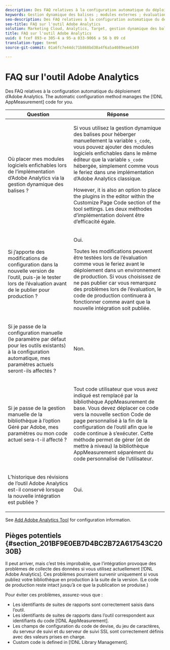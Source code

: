 ```yaml
---
description: Des FAQ relatives à la configuration automatique du déploiement d’Adobe Analytics. La méthode de configuration automatique gère le code AppMeasurement pour vous.
keywords: Gestion dynamique des balises ; modules externes ; évaluation ; effet sur les paramètres actuels ; historique des révisions ; pièges potentiels ; identifiant de suite de rapports ; code de devise ; serveur de suivi ; serveur de suivi SSL ; code personnalisé ; gestion des bibliothèques
seo-description: Des FAQ relatives à la configuration automatique du déploiement d’Adobe Analytics. La méthode de configuration automatique gère le code AppMeasurement pour vous.
seo-title: FAQ sur l'outil Adobe Analytics
solution: Marketing Cloud, Analytics, Target, gestion dynamique des balises
title: FAQ sur l'outil Adobe Analytics
uuid: 8 fcef 893-e 305-4 a 95-a 033-9066 a 56 b 09 cd
translation-type: tm+mt
source-git-commit: 01a6fc7e44dc71b868bd38a4f6a5a4089eae6349

---
```



# FAQ sur l'outil Adobe Analytics

Des FAQ relatives à la configuration automatique du déploiement d’Adobe Analytics. The automatic configuration method manages the [!DNL AppMeasurement] code for you.

<table id="table_A50D00E2C47A473B92DA800FB08FE640"> 
 <thead> 
  <tr> 
   <th colname="col1" class="entry"> Question </th> 
   <th colname="col2" class="entry"> Réponse </th> 
  </tr> 
 </thead>
 <tbody> 
  <tr> 
   <td colname="col1"> <p> Où placer mes modules logiciels enfichables lors de l’implémentation d’Adobe Analytics via la gestion dynamique des balises ? </p> </td> 
   <td colname="col2"> <p> Si vous utilisez la gestion dynamique des balises pour héberger manuellement la variable <code>s_code</code>, vous pouvez ajouter des modules logiciels enfichables dans le même éditeur que la variable <code>s_code</code> hébergée, simplement comme vous le feriez dans une implémentation d’Adobe Analytics classique. </p> <p>However, it is also an option to place the plugins in the editor within the <span class="term"> Customize Page Code</span> section of the tool settings. Les deux méthodes d’implémentation doivent être d’efficacité égale. </p> </td> 
  </tr> 
  <tr> 
   <td colname="col1"> <p>Si j’apporte des modifications de configuration dans la nouvelle version de l’outil, puis-je le tester lors de l’évaluation avant de le publier pour production ? </p> </td> 
   <td colname="col2"> <p>Oui. </p> <p>Toutes les modifications peuvent être testées lors de l’évaluation comme vous le feriez avant le déploiement dans un environnement de production. Si vous choisissez de ne pas publier car vous remarquez des problèmes lors de l’évaluation, le code de production continuera à fonctionner comme avant que la nouvelle intégration soit publiée. </p> </td> 
  </tr> 
  <tr> 
   <td colname="col1"> <p>Si je passe de la configuration manuelle (le paramètre par défaut pour les outils existants) à la configuration automatique, mes paramètres actuels seront-ils affectés ? </p> </td> 
   <td colname="col2"> <p>Non.  </p> </td> 
  </tr> 
  <tr> 
   <td colname="col1"> <p>Si je passe de la gestion manuelle de la bibliothèque à l’option Géré par Adobe, mes paramètres ou mon code actuel sera-t-il affecté ? </p> </td> 
   <td colname="col2"> <p>Tout code utilisateur que vous avez indiqué est remplacé par la bibliothèque <span class="keyword">AppMeasurement</span> de base. Vous devez déplacer ce code vers la nouvelle section <span class="wintitle">Code de page personnalisé</span> à la fin de la configuration de l’outil afin que le code continue à s’exécuter. Cette méthode permet de gérer (et de mettre à niveau) la bibliothèque <span class="keyword">AppMeasurement</span> séparément du code personnalisé de l’utilisateur. </p> </td> 
  </tr> 
  <tr> 
   <td colname="col1"> <p>L’historique des révisions de l’outil <span class="keyword">Adobe Analytics</span> est-il conservé lorsque la nouvelle intégration est publiée ? </p> </td> 
   <td colname="col2"> <p>Oui. </p> </td> 
  </tr> 
 </tbody> 
</table>

See [Add Adobe Analytics Tool](../../../implement/c-implement-with-dtm/c-aa-tool/analytics-dtm.md#concept_FBA6679A0B79490F8296437F11E5E4F8) for configuration information.

## Pièges potentiels {#section_201BF9E0EB7D4BC2B72A617543C2030B}

Il peut arriver, mais c’est très improbable, que l’intégration provoque des problèmes de collecte des données si vous utilisez actuellement [!DNL Adobe Analytics]. Ces problèmes pourraient survenir uniquement si vous publiez votre bibliothèque en production à la suite de la version. (Le code de production reste intact jusqu’à ce que la publication se produise.)

Pour éviter ces problèmes, assurez-vous que :

* Les identifiants de suites de rapports sont correctement saisis dans l’outil.
* Les identifiants de suites de rapports dans l’outil correspondent aux identifiants du code [!DNL AppMeasurement].
* Les champs de configuration du code de devise, du jeu de caractères, du serveur de suivi et du serveur de suivi SSL sont correctement définis avec des valeurs prises en charge.
* Custom code is defined in [!DNL Library Management].

